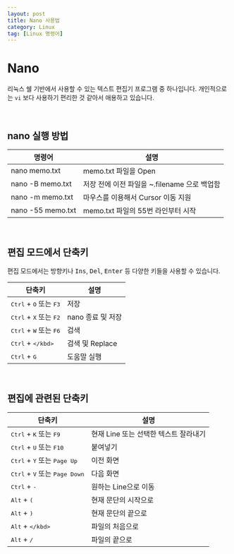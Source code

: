 ```yaml
---
layout: post
title: Nano 사용법
category: Linux
tag: [Linux 명령어]
---
```

# Nano

리눅스 쉘 기반에서 사용할 수 있는 텍스트 편집기 프로그램 중 하나입니다. 개인적으로는 `vi` 보다 사용하기 편리한 것 같아서 애용하고 있습니다.

<br>

## nano 실행 방법

명령어 | 설명
--- | ---
nano memo.txt | memo.txt 파일을 Open
nano -B memo.txt | 저장 전에 이전 파일을 ~.filename 으로 백업함
nano -m memo.txt | 마우스를 이용해서 Cursor 이동 지원
nano -55 memo.txt | memo.txt 파일의 55번 라인부터 시작

<br>

## 편집 모드에서 단축키

편집 모드에서는 방향키나 <kbd>Ins</kbd>, <kbd>Del</kbd>, <kbd>Enter</kbd> 등 다양한 키들을 사용할 수 있습니다.

단축키 | 설명
--- | ---
<kbd>Ctrl</kbd> + <kbd>O</kbd> 또는 <kbd>F3</kbd> | 저장
<kbd>Ctrl</kbd> + <kbd>X</kbd> 또는 <kbd>F2</kbd> | nano 종료 및 저장
<kbd>Ctrl</kbd> + <kbd>W</kbd> 또는 <kbd>F6</kbd> | 검색
<kbd>Ctrl</kbd> + <kbd>\</kbd> | 검색 및 Replace
<kbd>Ctrl</kbd> + <kbd>G</kbd> | 도움말 실행

<br>

## 편집에 관련된 단축키

단축키 | 설명
--- | ---
<kbd>Ctrl</kbd> + <kbd>K</kbd> 또는 <kbd>F9</kbd> | 현재 Line 또는 선택한 텍스트 잘라내기
<kbd>Ctrl</kbd> + <kbd>U</kbd> 또는 <kbd>F10</kbd> | 붙여넣기
<kbd>Ctrl</kbd> + <kbd>Y</kbd> 또는 <kbd>Page Up</kbd>| 이전 화면
<kbd>Ctrl</kbd> + <kbd>V</kbd> 또는 <kbd>Page Down</kbd>| 다음 화면
<kbd>Ctrl</kbd> + <kbd>-</kbd> | 원하는 Line으로 이동
<kbd>Alt</kbd> + <kbd>(</kbd> | 현재 문단의 시작으로
<kbd>Alt</kbd> + <kbd>)</kbd> | 현재 문단의 끝으로
<kbd>Alt</kbd> + <kbd>\</kbd> | 파일의 처음으로
<kbd>Alt</kbd> + <kbd>/</kbd> | 파일의 끝으로